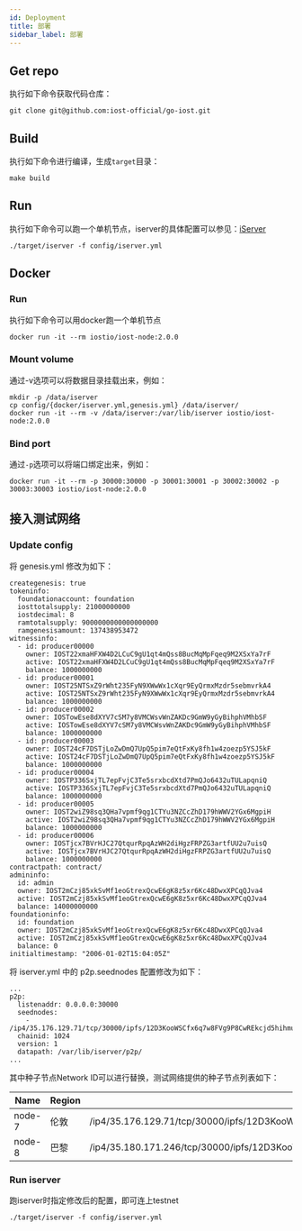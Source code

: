 ```yaml
---
id: Deployment
title: 部署
sidebar_label: 部署
---
```


## Get repo

执行如下命令获取代码仓库：

```
git clone git@github.com:iost-official/go-iost.git
```

## Build

执行如下命令进行编译，生成`target`目录：

```
make build
```

## Run

执行如下命令可以跑一个单机节点，iserver的具体配置可以参见：[iServer](iServer)

```
./target/iserver -f config/iserver.yml
```

## Docker

### Run

执行如下命令可以用docker跑一个单机节点

```
docker run -it --rm iostio/iost-node:2.0.0
```

### Mount volume

通过-v选项可以将数据目录挂载出来，例如：

```
mkdir -p /data/iserver
cp config/{docker/iserver.yml,genesis.yml} /data/iserver/
docker run -it --rm -v /data/iserver:/var/lib/iserver iostio/iost-node:2.0.0
```

### Bind port

通过`-p`选项可以将端口绑定出来，例如：

```
docker run -it --rm -p 30000:30000 -p 30001:30001 -p 30002:30002 -p 30003:30003 iostio/iost-node:2.0.0
```

## 接入测试网络

### Update config

将 genesis.yml 修改为如下：

```
creategenesis: true
tokeninfo:
  foundationaccount: foundation
  iosttotalsupply: 21000000000
  iostdecimal: 8
  ramtotalsupply: 9000000000000000000
  ramgenesisamount: 137438953472
witnessinfo:
  - id: producer00000
    owner: IOST22xmaHFXW4D2LCuC9gU1qt4mQss8BucMqMpFqeq9M2XSxYa7rF
    active: IOST22xmaHFXW4D2LCuC9gU1qt4mQss8BucMqMpFqeq9M2XSxYa7rF
    balance: 1000000000
  - id: producer00001
    owner: IOST25NTSxZ9rWht235FyN9XWwWx1cXqr9EyQrmxMzdr5sebmvrkA4
    active: IOST25NTSxZ9rWht235FyN9XWwWx1cXqr9EyQrmxMzdr5sebmvrkA4
    balance: 1000000000
  - id: producer00002
    owner: IOSTowEse8dXYV7cSM7y8VMCWsvWnZAKDc9GmW9yGyBihphVMhbSF
    active: IOSTowEse8dXYV7cSM7y8VMCWsvWnZAKDc9GmW9yGyBihphVMhbSF
    balance: 1000000000
  - id: producer00003
    owner: IOST24cF7DSTjLoZwDmQ7UpQ5pim7eQtFxKy8fh1w4zoezp5YSJ5kF
    active: IOST24cF7DSTjLoZwDmQ7UpQ5pim7eQtFxKy8fh1w4zoezp5YSJ5kF
    balance: 1000000000
  - id: producer00004
    owner: IOSTP336SxjTL7epFvjC3Te5srxbcdXtd7PmQJo6432uTULapqniQ
    active: IOSTP336SxjTL7epFvjC3Te5srxbcdXtd7PmQJo6432uTULapqniQ
    balance: 1000000000
  - id: producer00005
    owner: IOST2wiZ98sq3QHa7vpmf9qg1CTYu3NZCcZhD179hWWV2YGx6MgpiH
    active: IOST2wiZ98sq3QHa7vpmf9qg1CTYu3NZCcZhD179hWWV2YGx6MgpiH
    balance: 1000000000
  - id: producer00006
    owner: IOSTjcx7BVrHJC27QtqurRpqAzWH2diHgzFRPZG3artfUU2u7uisQ
    active: IOSTjcx7BVrHJC27QtqurRpqAzWH2diHgzFRPZG3artfUU2u7uisQ
    balance: 1000000000
contractpath: contract/
admininfo:
  id: admin
  owner: IOST2mCzj85xkSvMf1eoGtrexQcwE6gK8z5xr6Kc48DwxXPCqQJva4
  active: IOST2mCzj85xkSvMf1eoGtrexQcwE6gK8z5xr6Kc48DwxXPCqQJva4
  balance: 14000000000
foundationinfo:
  id: foundation
  owner: IOST2mCzj85xkSvMf1eoGtrexQcwE6gK8z5xr6Kc48DwxXPCqQJva4
  active: IOST2mCzj85xkSvMf1eoGtrexQcwE6gK8z5xr6Kc48DwxXPCqQJva4
  balance: 0
initialtimestamp: "2006-01-02T15:04:05Z"
```

将 iserver.yml 中的 p2p.seednodes 配置修改为如下：

```
...
p2p:
  listenaddr: 0.0.0.0:30000
  seednodes:
    - /ip4/35.176.129.71/tcp/30000/ipfs/12D3KooWSCfx6q7w8FVg9P8CwREkcjd5hihmujdQKttuXgAGWh6a
  chainid: 1024
  version: 1
  datapath: /var/lib/iserver/p2p/
...
```

其中种子节点Network ID可以进行替换，测试网络提供的种子节点列表如下：

| Name   | Region | Network ID                                                                              |
| ------ | ------ | --------------------------------------------------------------------------------------- |
| node-7 | 伦敦 | /ip4/35.176.129.71/tcp/30000/ipfs/12D3KooWSCfx6q7w8FVg9P8CwREkcjd5hihmujdQKttuXgAGWh6a |
| node-8 | 巴黎 | /ip4/35.180.171.246/tcp/30000/ipfs/12D3KooWMBoNscv9tKUioseQemmrWFmEBPcLatRfWohAdkDQWb9w |

### Run iserver

跑iserver时指定修改后的配置，即可连上testnet

```
./target/iserver -f config/iserver.yml
```
